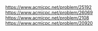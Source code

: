 https://www.acmicpc.net/problem/25192
https://www.acmicpc.net/problem/26069
https://www.acmicpc.net/problem/2108
https://www.acmicpc.net/problem/20920
